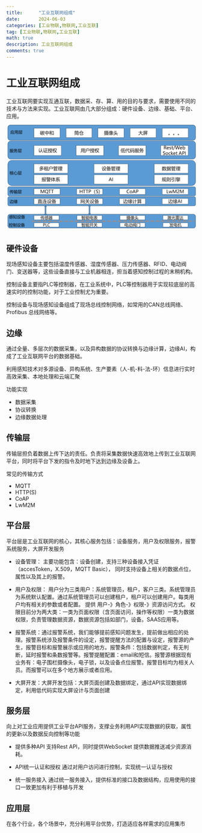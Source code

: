 ```yaml
---
title:      "工业互联网组成"
date:       2024-06-03
categories: [工业物联,物联网,工业互联]
tag: [工业物联,物联网,工业互联]
math: true
description: 工业互联网组成
comments: true
---
```


# 工业互联网组成
工业互联网要实现互通互联，数据采、存、算、用的目的与要求，需要使用不同的技术与方法来实现。工业互联网由几大部分组成：硬件设备、边缘、基础、平台、应用。

![工业互联网平台组成](../assets/img/iiot/arch.png)
## 硬件设备
现场感知设备主要包括温度传感器、湿度传感器、压力传感器、RFID、电动阀门、变送器等，这些设备直接与工业机器相连，担当着感知控制过程的末稍机构。

控制设备主要指PLC等控制器，在工业系统中，PLC等控制器用于实现较底层的高速实时的控制功能，对于工业控制尤为重要。

控制设备与现场感知设备组成了现场总线控制网络，如常用的CAN总线网络、Profibus 总线网络等。

## 边缘
通过全量、多层次的数据采集，以及异构数据的协议转换与边缘计算，边缘AI，构成了工业互联网平台的数据基础。

利用感知技术对多源设备、异构系统、生产要素（人-机-料-法-环）信息进行实时高效采集、本地处理和云端汇聚

功能实现
 - 数据采集
 - 协议转换
 - 边缘数据处理

## 传输层
传输层担负着数据上传下达的责任。负责将采集数据快速高效地上传到工业互联网平台，同时将平台下发的指令及时地下达到边缘及设备上。

常见的传输方式
 - MQTT
 - HTTP(S)
 - CoAP
 - LwM2M
## 平台层
平台层是工业互联网的核心，其核心服务包括：设备服务，用户及权限服务，报警系统服务，大屏开发服务

 - 设备管理：
    主要功能包含：设备创建，支持三种设备接入凭证（accesToken，X.509，MQTT Basic）， 同时支持设备上相关的数据点位，属性以及其上的报警。

 - 用户及权限：
   用户分为三类用户：系统管理员，租户，客户三类。系统管理员为系统默认配置。通过系统管理员可以创建租户，租户可以创建用户。每类用户均有相关的参数或者配置。
   提供 用户-》角色-》权限-》资源访问方式。
   权限目前分为两大类：一类为页面权限（含页面访问，操作等权限）一类为数据权限，负责管理数据资源，数据资源包括如部门，设备。SAAS应用等。

 - 报警系统：通过报警系统，我们能够提前感知问题发生，提前做出相应的处理。报警系统涉及报警条件的设定，报警提醒方法的配置与设定，报警源的产生，报警目标和报警展示或应用的地方。报警条件：包括数据判定，有无判断，延时报警和条数报警等。报警提醒配置：email和短信。报警源根据现有业务有：电子围栏摄像头，电子锁，以及设备点位报警。报警目标均为相关人员。而报警可以在多个地方展示或者应用。

 - 大屏开发：大屏开发包括：大屏页面创建及数据绑定，通过API实现数据绑定，利用低代码实现大屏设计与页面创建

## 服务层
向上对工业应用提供工业平台API服务，支撑业务利用API实现数据的获取，属性的更新以及数据反向控制等功能
 - 提供多种API
 支持Rest API，同时提供WebSocket 提供数据推送减少资源消耗。

 - API统一认证和授权
 通过对用户访问进行控制，实现统一认证与授权

 - 统一服务接入
 通过统一服务接入，提供标准的接口及数据结构，应用使用的接口一致更加有利于移植与开发

## 应用层
在各个行业，各个场景中，充分利用平台优势，打造适应各样需求的应用集市
 